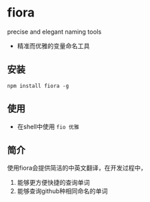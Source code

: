 # fiora
precise and elegant naming tools

* 精准而优雅的变量命名工具

## 安装
`npm install fiora -g`

## 使用
* 在shell中使用 `fio 优雅`

## 简介

使用fiora会提供简洁的中英文翻译，在开发过程中，
1. 能够更方便快捷的查询单词
2. 能够查询github种相同命名的单词
